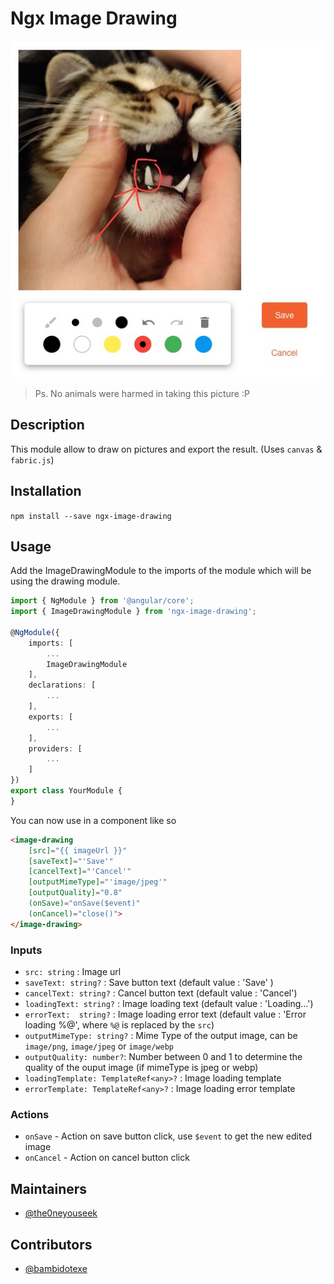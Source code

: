 # Ngx Image Drawing

![Screenshot](.github/screenshot.jpg)

> Ps. No animals were harmed in taking this picture :P

## Description

This module allow to draw on pictures and export the result. (Uses `canvas` & `fabric.js`)

## Installation

`npm install --save ngx-image-drawing`

## Usage

Add the ImageDrawingModule to the imports of the module which will be using the drawing module.
```ts
import { NgModule } from '@angular/core';
import { ImageDrawingModule } from 'ngx-image-drawing';

@NgModule({
    imports: [
        ...
        ImageDrawingModule
    ],
    declarations: [
        ...
    ],
    exports: [
        ...
    ],
    providers: [
        ...
    ]
})
export class YourModule {
}
```

You can now use in a component like so
```html
<image-drawing
    [src]="{{ imageUrl }}"
    [saveText]="'Save'"
    [cancelText]="'Cancel'"
    [outputMimeType]="'image/jpeg'"
    [outputQuality]="0.8"
    (onSave)="onSave($event)"
    (onCancel)="close()">
</image-drawing>
```

### Inputs

- `src: string` : Image url
- `saveText: string?` : Save button text (default value : 'Save' )
- `cancelText: string?` : Cancel button text (default value : 'Cancel')
- `loadingText: string?` : Image loading text (default value : 'Loading…')
- `errorText:  string?` : Image loading error text (default value : 'Error loading %@', where `%@` is replaced by the `src`)
- `outputMimeType: string?` : Mime Type of the output image, can be `image/png`, `image/jpeg` or `image/webp`
- `outputQuality: number?`: Number between 0 and 1 to determine the quality of the ouput image (if mimeType is jpeg or webp)
- `loadingTemplate: TemplateRef<any>?` : Image loading template
- `errorTemplate: TemplateRef<any>?` : Image loading error template


### Actions
- `onSave` - Action on save button click, use `$event` to get the new edited image
- `onCancel` - Action on cancel button click

## Maintainers

- [@the0neyouseek](https://github.com/the0neyouseek)

## Contributors

- [@bambidotexe](https://githbu.com/bambidotexe)